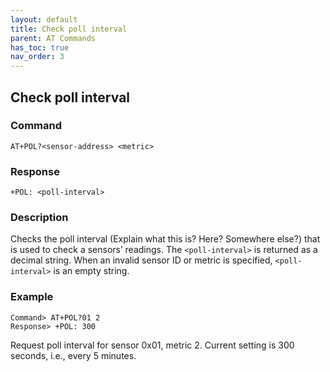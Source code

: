 ```yaml
---
layout: default
title: Check poll interval
parent: AT Commands
has_toc: true
nav_order: 3
---
```


## Check poll interval

### Command
```
AT+POL?<sensor-address> <metric>
```

### Response
```
+POL: <poll-interval>
```

### Description
Checks the poll interval (Explain what this is? Here? Somewhere else?) that is used to check a sensors’ readings. The `<poll-interval>` is returned as a decimal string. When an invalid sensor ID or metric is specified, `<poll-interval>` is an empty string.

### Example
```
Command> AT+POL?01 2
Response> +POL: 300
```
Request poll interval for sensor 0x01, metric 2. Current setting is 300 seconds, i.e., every 5 minutes.
